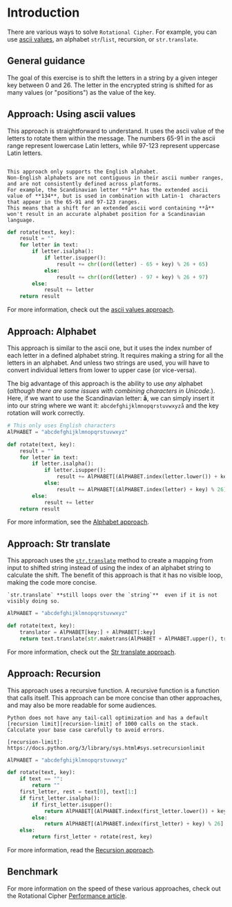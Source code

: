 # Introduction

There are various ways to solve `Rotational Cipher`.
For example, you can use [ascii values][ascii], an alphabet `str`/`list`, recursion, or `str.translate`.

## General guidance

The goal of this exercise is to shift the letters in a string by a given integer key between 0 and 26.
The letter in the encrypted string is shifted for as many values (or "positions") as the value of the key.


## Approach: Using ascii values

This approach is straightforward to understand.
It uses the ascii value of the letters to rotate them within the message.
The numbers 65-91 in the ascii range represent lowercase Latin letters, while 97-123 represent uppercase Latin letters.

~~~~exercism/caution

This approach only supports the English alphabet.
Non-English alphabets are not contiguous in their ascii number ranges, and are not consistently defined across platforms.
For example, the Scandinavian letter **å** has the extended ascii value of **134**, but is used in combination with Latin-1  characters that appear in the 65-91 and 97-123 ranges.
This means that a shift for an extended ascii word containing **å** won't result in an accurate alphabet position for a Scandinavian language.

~~~~


```python
def rotate(text, key):
    result = ""
    for letter in text:
        if letter.isalpha():
            if letter.isupper():
                result += chr((ord(letter) - 65 + key) % 26 + 65)
            else:
                result += chr((ord(letter) - 97 + key) % 26 + 97)
        else:
            result += letter
    return result
```

For more information, check out the [ascii values approach][approach-ascii-values].

## Approach: Alphabet

This approach is similar to the ascii one, but it uses the index number of each letter in a defined alphabet string.
It requires making a string for all the letters in an alphabet.
And unless two strings are used, you will have to convert individual letters from lower to upper case (or vice-versa).

The big advantage of this approach is the ability to use _any_ alphabet (_although there are some issues with combining characters in Unicode._).
Here, if we want to use the Scandinavian letter: **å**, we can simply insert it into our string where we want it:
`abcdefghijklmnopqrstuvwxyzå` and the key rotation will work correctly.


```python
# This only uses English characters
AlPHABET = "abcdefghijklmnopqrstuvwxyz"

def rotate(text, key):
    result = ""
    for letter in text:
        if letter.isalpha():
            if letter.isupper():
                result += AlPHABET[(AlPHABET.index(letter.lower()) + key) % 26].upper()
            else:
                result += AlPHABET[(AlPHABET.index(letter) + key) % 26]
        else:
            result += letter
    return result
```

For more information, see the [Alphabet approach][approach-alphabet].

## Approach: Str translate

This approach uses the [`str.translate`][str-translate] method to create a mapping from input to shifted string instead of using the index of an alphabet string to calculate the shift.
The benefit of this approach is that it has no visible loop, making the code more concise.

~~~~exercism/note
`str.translate` **still loops over the `string`**  even if it is not visibly doing so.
~~~~


```python
AlPHABET = "abcdefghijklmnopqrstuvwxyz"

def rotate(text, key):
    translator = AlPHABET[key:] + AlPHABET[:key]
    return text.translate(str.maketrans(AlPHABET + AlPHABET.upper(), translator + translator.upper()))
```

For more information, check out the [Str translate approach][approach-str-translate].


## Approach: Recursion

This approach uses a recursive function.
A recursive function is a function that calls itself.
This approach can be more concise than other approaches, and may also be more readable for some audiences.

~~~~exercism/caution
Python does not have any tail-call optimization and has a default [recursion limit][recursion-limit] of 1000 calls on the stack.
Calculate your base case carefully to avoid errors.

[recursion-limit]: https://docs.python.org/3/library/sys.html#sys.setrecursionlimit
~~~~


```python
AlPHABET = "abcdefghijklmnopqrstuvwxyz"

def rotate(text, key):
    if text == "":
        return ""
    first_letter, rest = text[0], text[1:]
    if first_letter.isalpha():
        if first_letter.isupper():
            return AlPHABET[(AlPHABET.index(first_letter.lower()) + key) % 26].upper() + rotate(rest, key)
        else:
            return AlPHABET[(AlPHABET.index(first_letter) + key) % 26] + rotate(rest, key)
    else:
        return first_letter + rotate(rest, key)
```

For more information, read the [Recursion approach][approach-recursion].

## Benchmark

For more information on the speed of these various approaches, check out the Rotational Cipher [Performance article][article-performance].


[ascii]: https://en.wikipedia.org/wiki/ASCII
[approach-recursion]: https://exercism.org/tracks/python/exercises/rotational-cipher/approaches/recursion
[approach-str-translate]: https://exercism.org/tracks/python/exercises/rotational-cipher/approaches/str-translate
[approach-ascii-values]: https://exercism.org/tracks/python/exercises/rotational-cipher/approaches/ascii-values
[approach-alphabet]: https://exercism.org/tracks/python/exercises/rotational-cipher/approaches/alphabet
[article-performance]: https://exercism.org/tracks/python/exercises/rotational-cipher/articles/performance
[str-translate]: https://docs.python.org/3/library/stdtypes.html?highlight=str%20translate#str.translate
